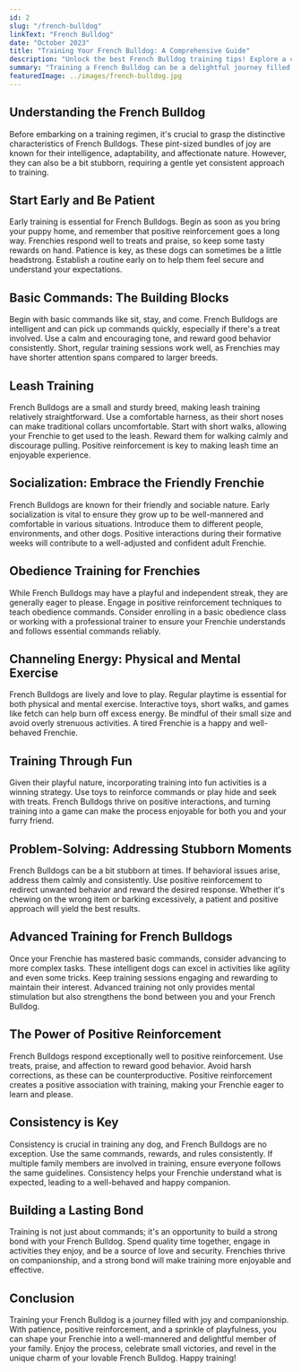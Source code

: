 ```yaml
---
id: 2
slug: "/french-bulldog"
linkText: "French Bulldog"
date: "October 2023"
title: "Training Your French Bulldog: A Comprehensive Guide"
description: "Unlock the best French Bulldog training tips! Explore a comprehensive guide for effective techniques. Elevate your Frenchie's behavior with expert insights."
summary: "Training a French Bulldog can be a delightful journey filled with charm and affection. These small, bat-eared companions are known for their playful demeanor and lovable personalities. Whether you're a first-time dog owner or adding to your furry family, understanding the unique traits of French Bulldogs is key to successful training. In this guide, we'll explore effective training techniques tailored to the needs of these endearing dogs."
featuredImage: ../images/french-bulldog.jpg
---
```


## Understanding the French Bulldog

Before embarking on a training regimen, it's crucial to grasp the distinctive characteristics of French Bulldogs. These pint-sized bundles of joy are known for their intelligence, adaptability, and affectionate nature. However, they can also be a bit stubborn, requiring a gentle yet consistent approach to training.

## Start Early and Be Patient

Early training is essential for French Bulldogs. Begin as soon as you bring your puppy home, and remember that positive reinforcement goes a long way. Frenchies respond well to treats and praise, so keep some tasty rewards on hand. Patience is key, as these dogs can sometimes be a little headstrong. Establish a routine early on to help them feel secure and understand your expectations.

## Basic Commands: The Building Blocks

Begin with basic commands like sit, stay, and come. French Bulldogs are intelligent and can pick up commands quickly, especially if there's a treat involved. Use a calm and encouraging tone, and reward good behavior consistently. Short, regular training sessions work well, as Frenchies may have shorter attention spans compared to larger breeds.

## Leash Training

French Bulldogs are a small and sturdy breed, making leash training relatively straightforward. Use a comfortable harness, as their short noses can make traditional collars uncomfortable. Start with short walks, allowing your Frenchie to get used to the leash. Reward them for walking calmly and discourage pulling. Positive reinforcement is key to making leash time an enjoyable experience.

## Socialization: Embrace the Friendly Frenchie

French Bulldogs are known for their friendly and sociable nature. Early socialization is vital to ensure they grow up to be well-mannered and comfortable in various situations. Introduce them to different people, environments, and other dogs. Positive interactions during their formative weeks will contribute to a well-adjusted and confident adult Frenchie.

## Obedience Training for Frenchies

While French Bulldogs may have a playful and independent streak, they are generally eager to please. Engage in positive reinforcement techniques to teach obedience commands. Consider enrolling in a basic obedience class or working with a professional trainer to ensure your Frenchie understands and follows essential commands reliably.

## Channeling Energy: Physical and Mental Exercise

French Bulldogs are lively and love to play. Regular playtime is essential for both physical and mental exercise. Interactive toys, short walks, and games like fetch can help burn off excess energy. Be mindful of their small size and avoid overly strenuous activities. A tired Frenchie is a happy and well-behaved Frenchie.

## Training Through Fun

Given their playful nature, incorporating training into fun activities is a winning strategy. Use toys to reinforce commands or play hide and seek with treats. French Bulldogs thrive on positive interactions, and turning training into a game can make the process enjoyable for both you and your furry friend.

## Problem-Solving: Addressing Stubborn Moments

French Bulldogs can be a bit stubborn at times. If behavioral issues arise, address them calmly and consistently. Use positive reinforcement to redirect unwanted behavior and reward the desired response. Whether it's chewing on the wrong item or barking excessively, a patient and positive approach will yield the best results.

## Advanced Training for French Bulldogs

Once your Frenchie has mastered basic commands, consider advancing to more complex tasks. These intelligent dogs can excel in activities like agility and even some tricks. Keep training sessions engaging and rewarding to maintain their interest. Advanced training not only provides mental stimulation but also strengthens the bond between you and your French Bulldog.

## The Power of Positive Reinforcement

French Bulldogs respond exceptionally well to positive reinforcement. Use treats, praise, and affection to reward good behavior. Avoid harsh corrections, as these can be counterproductive. Positive reinforcement creates a positive association with training, making your Frenchie eager to learn and please.

## Consistency is Key

Consistency is crucial in training any dog, and French Bulldogs are no exception. Use the same commands, rewards, and rules consistently. If multiple family members are involved in training, ensure everyone follows the same guidelines. Consistency helps your Frenchie understand what is expected, leading to a well-behaved and happy companion.

## Building a Lasting Bond

Training is not just about commands; it's an opportunity to build a strong bond with your French Bulldog. Spend quality time together, engage in activities they enjoy, and be a source of love and security. Frenchies thrive on companionship, and a strong bond will make training more enjoyable and effective.

## Conclusion

Training your French Bulldog is a journey filled with joy and companionship. With patience, positive reinforcement, and a sprinkle of playfulness, you can shape your Frenchie into a well-mannered and delightful member of your family. Enjoy the process, celebrate small victories, and revel in the unique charm of your lovable French Bulldog. Happy training!
